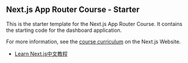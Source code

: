 ## Next.js App Router Course - Starter

This is the starter template for the Next.js App Router Course. It contains the starting code for the dashboard application.

For more information, see the [course curriculum](https://nextjs.org/learn) on the Next.js Website.


- [Learn Next.js中文教程](https://qufei1993.github.io/nextjs-learn-cn)